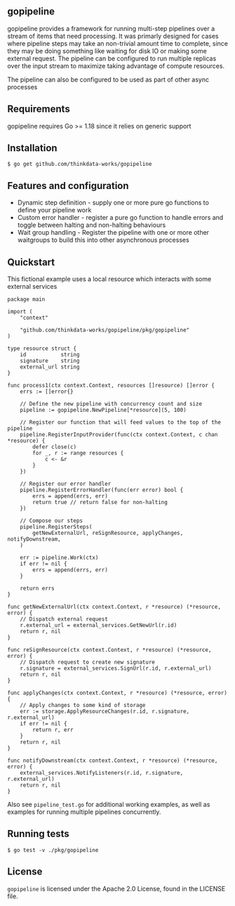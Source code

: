 ## gopipeline

gopipeline provides a framework for running multi-step pipelines over a stream of items that need processing. It was primarly designed for cases where pipeline steps may take an non-trivial amount time to complete, since they may be doing something like waiting for disk IO or making some external request. The pipeline can be configured to run multiple replicas over the input stream to maximize taking advantage of compute resources.

The pipeline can also be configured to be used as part of other async processes

## Requirements

gopipeline requires Go >= 1.18 since it relies on generic support

## Installation

```
$ go get github.com/thinkdata-works/gopipeline
```

## Features and configuration

- Dynamic step definition - supply one or more pure go functions to define your pipeline work
- Custom error handler - register a pure go function to handle errors and toggle between halting and non-halting behaviours
- Wait group handling - Register the pipeline with one or more other waitgroups to build this into other asynchronous processes

## Quickstart

This fictional example uses a local resource which interacts with some external services

```
package main

import (
	"context"

	"github.com/thinkdata-works/gopipeline/pkg/gopipeline"
)

type resource struct {
	id           string
	signature    string
	external_url string
}

func process1(ctx context.Context, resources []resource) []error {
	errs := []error{}

	// Define the new pipeline with concurrency count and size
	pipeline := gopipeline.NewPipeline[*resource](5, 100)

	// Register our function that will feed values to the top of the pipeline
	pipeline.RegisterInputProvider(func(ctx context.Context, c chan *resource) {
		defer close(c)
		for _, r := range resources {
			c <- &r
		}
	})

	// Register our error handler
	pipeline.RegisterErrorHandler(func(err error) bool {
		errs = append(errs, err)
		return true // return false for non-halting
	})

	// Compose our steps
	pipeline.RegisterSteps(
		getNewExternalUrl, reSignResource, applyChanges, notifyDownstream,
	)

	err := pipeline.Work(ctx)
	if err != nil {
		errs = append(errs, err)
	}

	return errs
}

func getNewExternalUrl(ctx context.Context, r *resource) (*resource, error) {
	// Dispatch external request
	r.external_url = external_services.GetNewUrl(r.id)
	return r, nil
}

func reSignResource(ctx context.Context, r *resource) (*resource, error) {
	// Dispatch request to create new signature
	r.signature = external_services.SignUrl(r.id, r.external_url)
	return r, nil
}

func applyChanges(ctx context.Context, r *resource) (*resource, error) {
	// Apply changes to some kind of storage
	err := storage.ApplyResourceChanges(r.id, r.signature, r.external_url)
	if err != nil {
		return r, err
	}
	return r, nil
}

func notifyDownstream(ctx context.Context, r *resource) (*resource, error) {
	external_services.NotifyListeners(r.id, r.signature, r.external_url)
	return r, nil
}

```

Also see `pipeline_test.go` for additional working examples, as well as examples for running multiple pipelines concurrently.

## Running tests

```
$ go test -v ./pkg/gopipeline
```

## License

`gopipeline` is licensed under the Apache 2.0 License, found in the LICENSE file.
